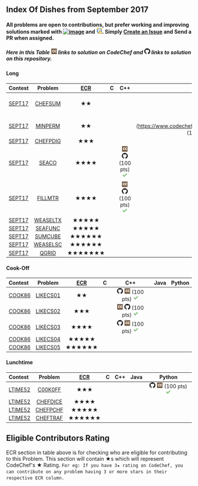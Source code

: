 ## Index Of Dishes from September 2017

#### All problems are open to contributions, but prefer working and improving solutions marked with [![image](../img/WA.png)](#) and [![image](../img/TLE.png)](#). Simply [Create an Issue](https://github.com/iiitv/ChefLib/issues/new) and Send a PR when assigned.

##### Here in this Table [![image](../img/CC.png)](#) links to solution on CodeChef and [![image](../img/GH.png)](#) links to solution on this repository.

<a name="long"></a>
#### Long

| Contest | Problem | [ECR](#ecr) | C | C++ | Java | Python |
|:--------------|:----------------:|:----------------:|:----------------:|:----------------:|:-----------------:|:-----------------:|
| [SEPT17](https://www.codechef.com/SEPT17) | [CHEFSUM](https://www.codechef.com/SEPT17/problems/CHEFSUM) | ★★ | | | | [![image](../img/GH.png)](SEPT/SEPT17/CHEFSUM/CHEFSUM.py)  [![image](../img/CC.png)](https://www.codechef.com/viewsolution/15235242) (100 pts) [![image](../img/AC.png)](#) |
| [SEPT17](https://www.codechef.com/SEPT17) | [MINPERM](https://www.codechef.com/SEPT17/problems/MINPERM) | ★★ | | | [![image](../img/GH.png)](SEPT/SEPT17/MINPERM/MINPERM.py)  [![image](../img/CC.png)] (https://www.codechef.com/viewsolution/15210637) (100 pts) [![image](../img/AC.png)](#) | [![image](../img/GH.png)](SEPT/SEPT17/MINPERM/MINPERM.py)  [![image](../img/CC.png)](https://www.codechef.com/viewsolution/15236776) (100 pts) [![image](../img/AC.png)](#) |
| [SEPT17](https://www.codechef.com/SEPT17) | [CHEFPDIG](https://www.codechef.com/SEPT17/problems/CHEFPDIG) | ★★★ | | | | |
| [SEPT17](https://www.codechef.com/SEPT17) | [SEACO](https://www.codechef.com/SEPT17/problems/SEACO) | ★★★★ | | [![image](../img/CC.png)](https://www.codechef.com/viewsolution/15338761)  [![image](../img/GH.png)](SEPT/SEPT17/SEACO/SEACO.cpp) (100 pts)  [![image](../img/AC.png)](#) | | |
| [SEPT17](https://www.codechef.com/SEPT17) | [FILLMTR](https://www.codechef.com/SEPT17/problems/FILLMTR) | ★★★★ | | [![image](../img/CC.png)](https://www.codechef.com/viewsolution/15243260)  [![image](../img/GH.png)](SEPT/SEPT17/FILLMTR/FILLMTR.cpp) (100 pts)  [![image](../img/AC.png)](#) | | |
| [SEPT17](https://www.codechef.com/SEPT17) | [WEASELTX](https://www.codechef.com/SEPT17/problems/WEASELTX) | ★★★★★ | | | | |
| [SEPT17](https://www.codechef.com/SEPT17) | [SEAFUNC](https://www.codechef.com/SEPT17/problems/SEAFUNC) | ★★★★★ | | | | |
| [SEPT17](https://www.codechef.com/SEPT17) | [SUMCUBE](https://www.codechef.com/SEPT17/problems/SUMCUBE) | ★★★★★★ | | | | |
| [SEPT17](https://www.codechef.com/SEPT17) | [WEASELSC](https://www.codechef.com/SEPT17/problems/WEASELSC) | ★★★★★★ | | | | |
| [SEPT17](https://www.codechef.com/SEPT17) | [QGRID](https://www.codechef.com/SEPT17/problems/QGRID) | ★★★★★★★ | | | | |

<a name="cook"></a>
#### Cook-Off

| Contest | Problem | [ECR](#ecr) | C | C++ | Java | Python |
|:--------------|:----------------:|:----------------:|:----------------:|:----------------:|:-----------------:|:-----------------:|
| [COOK86](https://www.codechef.com/COOK86) | [LIKECS01](https://www.codechef.com/COOK86/problems/LIKECS01) | ★★ | | [![image](../img/GH.png)](SEPT/COOK86/LIKECS01/LIKECS01.cpp) [![image](../img/CC.png)](https://www.codechef.com/viewsolution/15515422) (100 pts) [![image](../img/AC.png)](#) | | |
| [COOK86](https://www.codechef.com/COOK86) | [LIKECS02](https://www.codechef.com/COOK86/problems/LIKECS02) | ★★★ | | [![image](../img/CC.png)](https://www.codechef.com/viewsolution/15449918)  [![image](../img/GH.png)](SEPT/COOK86/LIKECS02/LIKECS02.cpp) (100 pts)  [![image](../img/AC.png)](#) | | |
| [COOK86](https://www.codechef.com/COOK86) | [LIKECS03](https://www.codechef.com/COOK86/problems/LIKECS03) | ★★★★ | | [![image](../img/GH.png)](SEPT/COOK86/LIKECS03/LIKECS03.cpp)  [![image](../img/CC.png)](https://www.codechef.com/viewsolution/15452266) (100 pts) [![image](../img/AC.png)](#) | | |
| [COOK86](https://www.codechef.com/COOK86) | [LIKECS04](https://www.codechef.com/COOK86/problems/LIKECS04) | ★★★★★ | | | | |
| [COOK86](https://www.codechef.com/COOK86) | [LIKECS05](https://www.codechef.com/COOK86/problems/LIKECS05) | ★★★★★★ | | | | |

<a name="ltime"></a>
#### Lunchtime

| Contest | Problem | [ECR](#ecr) | C | C++ | Java | Python |
|:--------------|:----------------:|:----------------:|:----------------:|:----------------:|:-----------------:|:-----------------:|
| [LTIME52](https://www.codechef.com/LTIME52) | [C00K0FF](https://www.codechef.com/LTIME52/problems/C00K0FF) | ★★★ | | | | [![image](../img/GH.png)](SEPT/LTIME52/C00K0FF/C00K0FF.cpp)  [![image](../img/CC.png)](https://www.codechef.com/viewsolution/15560158) (100 pts) [![image](../img/AC.png)](#) |
| [LTIME52](https://www.codechef.com/LTIME52) | [CHEFDICE](https://www.codechef.com/LTIME52/problems/CHEFDICE) | ★★★★ | | | | |
| [LTIME52](https://www.codechef.com/LTIME52) | [CHEFPCHF](https://www.codechef.com/LTIME52/problems/CHEFPCHF) | ★★★★★ | | | | |
| [LTIME52](https://www.codechef.com/LTIME52) | [CHEFTRAF](https://www.codechef.com/LTIME52/problems/CHEFTRAF) | ★★★★★★ | | | | |


<a name="ecr"></a>
## Eligible Contributors Rating

ECR section in table above is for checking who are eligible for contributing to this Problem.
This section will contain ★s which will represent CodeChef's ★ Rating.
`For eg: If you have 3★ rating on CodeChef, you can contribute on any problem having 3 or more stars in their respective ECR column.`
